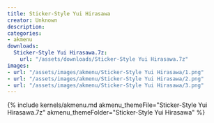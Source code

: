 ```yaml
---
title: Sticker-Style Yui Hirasawa
creator: Unknown
description: 
categories:
- akmenu
downloads:
  Sticker-Style Yui Hirasawa.7z:
    url: "/assets/downloads/Sticker-Style Yui Hirasawa.7z"
images:
- url: "/assets/images/akmenu/Sticker-Style Yui Hirasawa/1.png"
- url: "/assets/images/akmenu/Sticker-Style Yui Hirasawa/2.png"
- url: "/assets/images/akmenu/Sticker-Style Yui Hirasawa/3.png"
---
```


{% include kernels/akmenu.md akmenu_themeFile="Sticker-Style Yui Hirasawa.7z" akmenu_themeFolder="Sticker-Style Yui Hirasawa" %}
